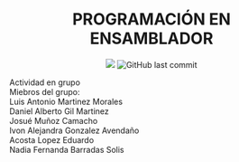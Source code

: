 <h1 align = "center" > PROGRAMACIÓN EN ENSAMBLADOR </h1>
 <p align="center">
   <img src="https://img.shields.io/badge/STATUS-EN%20DESAROLLO-209, 197, 0 "> <img alt="GitHub last commit" src="https://img.shields.io/github/last-commit/Xyon0/Proyecto-Ensamblador">
 </p>
Actividad en grupo <br>
Miebros del grupo: <br> 
Luis Antonio Martinez Morales<br>
Daniel Alberto Gil Martinez <br>
Josué Muñoz Camacho <br>
Ivon Alejandra Gonzalez Avendaño <br>
Acosta Lopez Eduardo <br>
Nadia Fernanda Barradas Solis <br>

